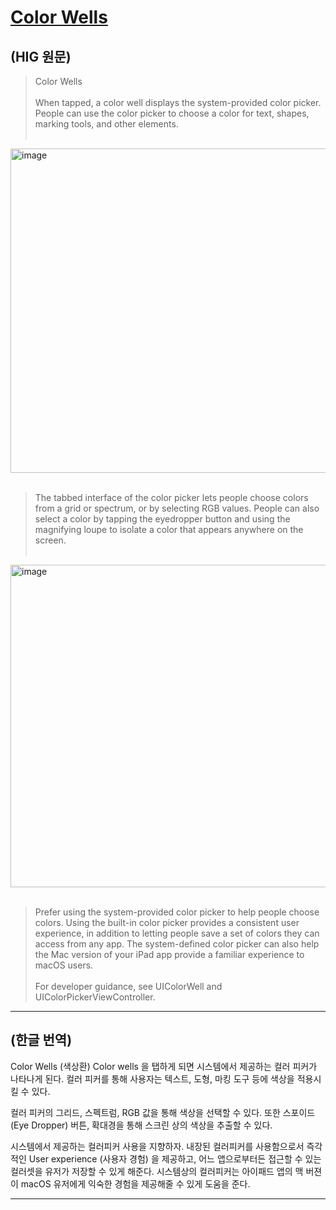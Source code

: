 

# [Color Wells](https://developer.apple.com/design/human-interface-guidelines/ios/controls/color-wells/)

## (HIG 원문)
> Color Wells 
<br></br>
When tapped, a color well displays the system-provided color picker. People can use the color picker to choose a color for text, shapes, marking tools, and other elements.
<br></br>
<img width="519" alt="image" src="https://user-images.githubusercontent.com/64766255/167618187-e56d3313-d476-4e03-9402-f2a13d54e6fe.png">
<br></br>

> The tabbed interface of the color picker lets people choose colors from a grid or spectrum, or by selecting RGB values. People can also select a color by tapping the eyedropper button and using the magnifying loupe to isolate a color that appears anywhere on the screen.
<br></br>
<img width="516" alt="image" src="https://user-images.githubusercontent.com/64766255/167618238-7c29b511-e9ff-4fbf-9a29-a674a0b0d14e.png">
<br></br>

> Prefer using the system-provided color picker to help people choose colors. Using the built-in color picker provides a consistent user experience, in addition to letting people save a set of colors they can access from any app. The system-defined color picker can also help the Mac version of your iPad app provide a familiar experience to macOS users. 
<br></br> 
> For developer guidance, see UIColorWell and UIColorPickerViewController.

---
## (한글 번역)
Color Wells (색상환)
Color wells 을 탭하게 되면 시스템에서 제공하는 컬러 피커가 나타나게 된다. 컬러 피커를 통해 사용자는 텍스트, 도형, 마킹 도구 등에 색상을 적용시킬 수 있다.

컬러 피커의 그리드, 스펙트럼, RGB 값을 통해 색상을 선택할 수 있다. 또한 스포이드 (Eye Dropper) 버튼, 확대경을 통해 스크린 상의 색상을 추출할 수 있다. 

시스템에서 제공하는 컬러피커 사용을 지향하자. 내장된 컬러피커를 사용함으로서 즉각적인 User experience (사용자 경험) 을 제공하고, 어느 앱으로부터든 접근할 수 있는 컬러셋을 유저가 저장할 수 있게 해준다. 시스템상의 컬러피커는 아이패드 앱의 맥 버젼이 macOS 유저에게 익숙한 경험을 제공해줄 수 있게 도움을 준다.  

---
